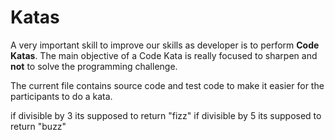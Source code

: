 # Katas
A very important skill to improve our skills as developer is to perform **Code Katas**. The main objective of a Code Kata is really focused to sharpen and **not** to solve 
the programming challenge.

The current file contains source code and test code to make it easier for the participants to do a kata.



if divisible by 3 its supposed to return "fizz"
if divisible by 5 its supposed to return "buzz"